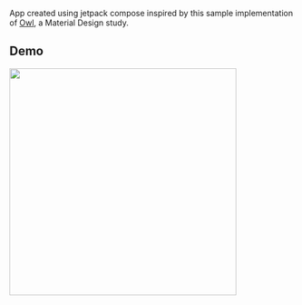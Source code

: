 
App created using jetpack compose
inspired by  this sample  implementation of [Owl](https://material.io/design/material-studies/owl.html), a Material Design study.

## Demo
<img src="demo/owl.gif" width=400 />
